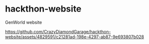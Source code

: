 # hackthon-website
GenWorld website


https://github.com/CrazyDiamondGarage/hackthon-website/assets/4829591/c21281ad-198e-4297-ab87-9e693807b028

